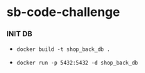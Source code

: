 # sb-code-challenge

### INIT DB

- `docker build -t shop_back_db .`

- `docker run -p 5432:5432 -d shop_back_db`
